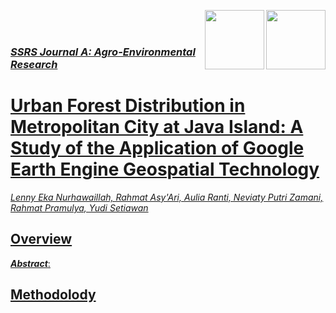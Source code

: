 <a href="https://ssrs.ipb.ac.id/ro-1-forest/"><img src="https://github.com/ipbssrs/RO1-Forest/blob/9de66f8d96760f1dd315df2b7af0062259c60ccc/ADMIN/RO1-forest.png" align="right" width="95" /><a href="https://ssrs.ipb.ac.id/"><img src="https://github.com/ipbssrs/RO1-Forest/blob/9de66f8d96760f1dd315df2b7af0062259c60ccc/ADMIN/Logo2_kecil.png" align="right" width="95" />
<br /> 
<br /> 
### _**SSRS Journal A: Agro-Environmental Research**_
# Urban Forest Distribution in Metropolitan City at Java Island: A Study of the Application of Google Earth Engine Geospatial Technology
_Lenny Eka Nurhawaillah, Rahmat Asy'Ari, Aulia Ranti, Neviaty Putri Zamani, Rahmat Pramulya, Yudi Setiawan_
## Overview
_**Abstract**_:
## Methodolody
